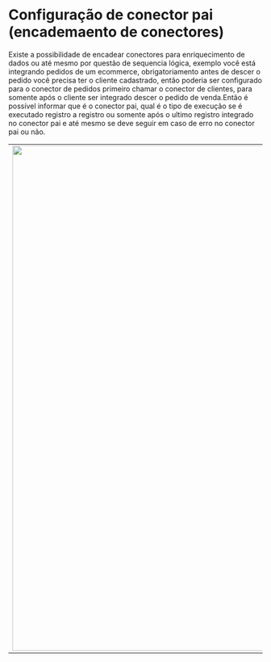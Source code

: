 # Configuração de conector pai (encademaento de conectores)

Existe a possibilidade de encadear conectores para enriquecimento de dados ou até mesmo por questão de sequencia lógica, exemplo você está integrando pedidos de um ecommerce, obrigatoriamento antes de descer o pedido você precisa ter o cliente cadastrado, então poderia ser configurado para o conector de pedidos primeiro chamar o conector de clientes, para somente após o cliente ser integrado descer o pedido de venda.Então é possível informar que é o conector pai, qual é o tipo de execução se é executado registro a registro ou somente após o ultimo registro integrado no conector pai e até mesmo se deve seguir em caso de erro no conector pai ou não.

<table>
  <tr>
    <td align="center">
      <img src="/n4link-wiki/assets/telas_n4link/conectorpai.png" width="1000"/>
    </td>
  </tr>
</table>